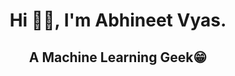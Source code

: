 ### <h1 align="center">Hi 👋🏻, I'm Abhineet Vyas.</h1>
<h2 align="center">A Machine Learning Geek😁
<br><br>

<!--
**Abhineet8/Abhineet8** is a ✨ _special_ ✨ repository because its `README.md` (this file) appears on your GitHub profile.

Here are some ideas to get you started:

- 🔭 I’m currently working on ...
- 🌱 I’m currently learning ...
- 👯 I’m looking to collaborate on ...
- 🤔 I’m looking for help with ...
- 💬 Ask me about ...
- 📫 How to reach me: ...
- 😄 Pronouns: ...
- ⚡ Fun fact: ...
-->
